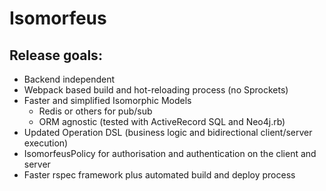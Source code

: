 # Isomorfeus

## Release goals:

+ Backend independent
+ Webpack based build and hot-reloading process (no Sprockets)
+ Faster and simplified Isomorphic Models
  + Redis or others for pub/sub
  + ORM agnostic (tested with ActiveRecord SQL and Neo4j.rb)
+ Updated Operation DSL (business logic and bidirectional client/server execution)
+ IsomorfeusPolicy for authorisation and authentication on the client and server
+ Faster rspec framework plus automated build and deploy process
